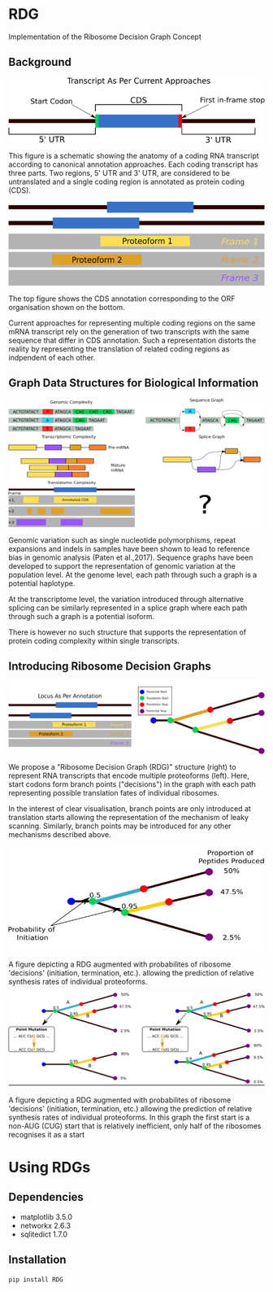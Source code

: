 # RDG
Implementation of the Ribosome Decision Graph Concept

## Background 
  <kbd>![Depiction of typical annotation structure ](https://github.com/JackCurragh/RDG/blob/main/images/current_representation.png)</kbd>
  
This figure is a schematic showing the anatomy of a coding RNA transcript according to canonical annotation approaches. Each coding transcript has three parts. Two regions, 5' UTR and 3' UTR, are considered to be untranslated and a single coding region is annotated as protein coding (CDS).      

<kbd>![ORF plot showing how multiple coding regions per transcript are annotated](https://github.com/JackCurragh/RDG/blob/main/images/ORF_plot.png)</kbd>

The top figure shows the CDS annotation corresponding to the ORF organisation shown on the bottom. 

Current approaches for representing multiple coding regions on the same mRNA transcript rely on the generation of two transcripts with the same sequence that differ in CDS annotation. Such a representation distorts the reality by representing the translation of related coding regions as indpendent of each other.

## Graph Data Structures for Biological Information 

<kbd>![](https://github.com/JackCurragh/RDG/blob/main/images/Other_biological_info)</kbd>

Genomic variation such as single nucleotide polymorphisms, repeat expansions and indels in samples have been shown to lead to reference bias in genomic analysis (Paten et al.,2017). Sequence graphs have been developed to support the representation of genomic variation at the population level. At the genome level, each path through such a graph is a potential haplotype. 

At the transcriptome level, the variation introduced through alternative splicing can be similarly represented in a splice graph where each path through such a graph is a potential isoform.

There is however no such structure that supports the representation of protein coding complexity within single transcripts.     

## Introducing Ribosome Decision Graphs 

<kbd>![](https://github.com/JackCurragh/RDG/blob/main/images/RDG.png)</kbd>

We propose a "Ribosome Decision Graph (RDG)" structure (right) to represent RNA transcripts that encode multiple proteoforms (left). Here, start codons form branch points ("decisions") in the graph with each path representing possible translation fates of individual ribosomes.

In the interest of clear visualisation, branch points are only introduced at translation starts allowing the representation of the mechanism of leaky scanning. Similarly, branch points may be introduced for any other mechanisms described above.

<kbd>![](https://github.com/JackCurragh/RDG/blob/main/images/Proportion_of_peptides.png)</kbd>

A figure depicting a RDG augmented with probabilites of ribosome 'decisions' (initiation, termination, etc.). allowing the prediction of relative synthesis rates of individual proteoforms.


<kbd>![](https://github.com/JackCurragh/RDG/blob/main/images/Impact_of_point_mutationspng)</kbd>


A figure depicting a RDG augmented with probabilites of ribosome 'decisions' (initiation, termination, etc.) allowing the prediction of relative synthesis rates of individual proteoforms. In this graph the first start is a non-AUG (CUG) start that is relatively inefficient, only half of the ribosomes recognises it as a start


# Using RDGs 

## Dependencies 

- matplotlib          3.5.0
- networkx            2.6.3 
- sqlitedict          1.7.0

## Installation 
~~~
pip install RDG
~~~
